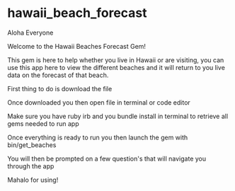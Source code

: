 # hawaii_beach_forecast
Aloha Everyone 

Welcome to the Hawaii Beaches Forecast Gem!

This gem is here to help whether you live in Hawaii or are visiting, you can use this app here to view the different beaches and it will return to you live data on the forecast of that beach.

First thing to do is download the file

Once downloaded you then open file in terminal or code editor

Make sure you have ruby irb and you bundle install in terminal to retrieve all gems needed to run app

Once everything is ready to run you then launch the gem with bin/get_beaches

You will then be prompted on a few question's that will navigate you through the app

Mahalo for using!
